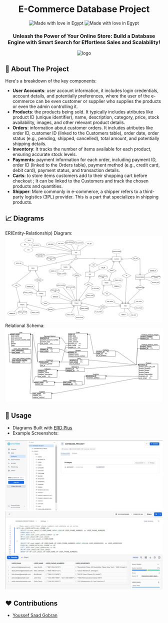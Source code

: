 <div align="center">

  <h1> E-Commerce Database Project</h1>
  
  <img src="https://img.shields.io/badge/Made_With_Love-B32629?style=for-the-badge&logo=undertale&logoColor=white" alt="Made with love in Egypt">
  <img src="https://img.shields.io/badge/snowflake-%23039BE5.svg?style=for-the-badge&logo=snowflake" alt="Made with love in Egypt">

  <h3>  Unleash the Power of Your Online Store: Build a Database Engine with Smart Search for Effortless Sales and Scalability!</h3>
  
  <img src="https://miro.medium.com/v2/resize:fit:930/0*xE_LHZkNgI5z4NJ6.png" alt="logo" />

</div>

## :star2: About The Project

Here's a breakdown of the key components:
- **User Accounts**: user account information, it includes login credentials, account details, and potentially preferences, where the user of the e-commerce can be even customer or supplier who supplies the products or even the admin controlling it.
- **Products**: the products being sold. It typically includes atributes like product ID (unique identifier), name, description, category, price, stock availability, images, and other relevant product details.
- **Orders**: information about customer orders. It includes atributes like order ID, customer ID (linked to the Customers table), order date, order status (e.g., pending, shipped, cancelled), total amount, and potentially shipping details.
- **Inventory**: It tracks the number of items available for each product, ensuring accurate stock levels.
- **Payments**: payment information for each order, including payment ID, order ID (linked to the Orders table), payment method (e.g., credit card, debit card), payment status, and transaction details.
- **Carts**: to store items customers add to their shopping cart before checkout ; It can be linked to the Customers and track the chosen products and quantities.
- **Shipper**: More commonly in e-commerce, a shipper refers to a third-party logistics (3PL) provider. This is a part that specializes in shipping products.

## 📈 Diagrams

ER(Entity-Relationship) Diagram:
<img src="0.ER Diagram.png" alt="0.ER Diagram.png">
Relational Schema:
<img src="0.Relational Schema.png" alt="0.Relational Schema.png">

## 🧰 Usage

- Diagrams Built with [ERD Plus](https://erdplus.com/)
- Example Screenshots:
<img src="0.example_main.jpg" alt="0.example_main.jpg">
<img src="0.example_sql.jpg" alt="0.example_sql.jpg">

  
## :hearts: Contributions 
- [Youssef Saad Gobran](https://github.com/YoussefGobran)

